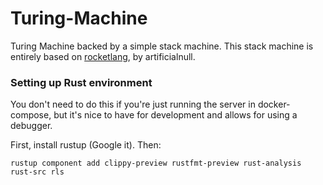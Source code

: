 # Turing-Machine

Turing Machine backed by a simple stack machine. This stack machine is entirely based on [rocketlang](https://github.com/artificialnull/rocketlang), by artificialnull.

### Setting up Rust environment

You don't need to do this if you're just running the server in docker-compose,
but it's nice to have for development and allows for using a debugger.

First, install rustup (Google it). Then:

```
rustup component add clippy-preview rustfmt-preview rust-analysis rust-src rls
```
